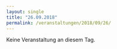 ```yaml
---
layout: single
title: "26.09.2018"
permalink: /veranstaltungen/2018/09/26/
---
```


Keine Veranstaltung an diesem Tag.
